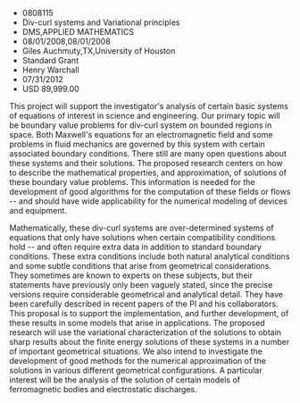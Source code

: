 
* 0808115
* Div-curl systems and Variational principles
* DMS,APPLIED MATHEMATICS
* 08/01/2008,08/01/2008
* Giles Auchmuty,TX,University of Houston
* Standard Grant
* Henry Warchall
* 07/31/2012
* USD 89,999.00

This project will support the investigator's analysis of certain basic systems
of equations of interest in science and engineering. Our primary topic will be
boundary value problems for div-curl system on bounded regions in space. Both
Maxwell's equations for an electromagnetic field and some problems in fluid
mechanics are governed by this system with certain associated boundary
conditions. There still are many open questions about these systems and their
solutions. The proposed research centers on how to describe the mathematical
properties, and approximation, of solutions of these boundary value problems.
This information is needed for the development of good algorithms for the
computation of these fields or flows -- and should have wide applicability for
the numerical modeling of devices and equipment.

Mathematically, these div-curl systems are over-determined systems of equations
that only have solutions when certain compatibility conditions hold -- and often
require extra data in addition to standard boundary conditions. These extra
conditions include both natural analytical conditions and some subtle conditions
that arise from geometrical considerations. They sometimes are known to experts
on these subjects, but their statements have previously only been vaguely
stated, since the precise versions require considerable geometrical and
analytical detail. They have been carefully described in recent papers of the PI
and his collaborators. This proposal is to support the implementation, and
further development, of these results in some models that arise in applications.
The proposed research will use the variational characterization of the solutions
to obtain sharp results about the finite energy solutions of these systems in a
number of important geometrical situations. We also intend to investigate the
development of good methods for the numerical approximation of the solutions in
various different geometrical configurations. A particular interest will be the
analysis of the solution of certain models of ferromagnetic bodies and
electrostatic discharges.
